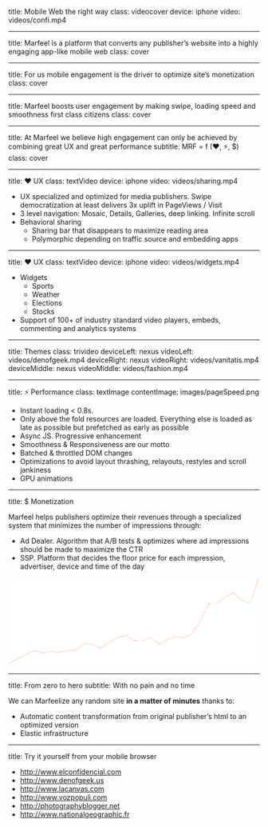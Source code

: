 title: Mobile Web the right way
class: videocover
device: iphone
video: videos/confi.mp4

---

title: Marfeel is a platform that converts any publisher’s website into a highly engaging app-like mobile web
class: cover

---

title: For us mobile engagement is the driver to optimize site’s monetization
class: cover

---

title: Marfeel boosts user engagement by making swipe, loading speed and smoothness first class citizens
class: cover

---

title: At Marfeel we believe high engagement can only be achieved by combining great UX and great performance
subtitle: MRF = f (&#9829;, ⚡, $)
class: cover

---

title: &#9829; UX
class: textVideo
device: iphone
video: videos/sharing.mp4

- UX specialized and optimized for media publishers. Swipe democratization at least delivers 3x uplift in PageViews / Visit
- 3 level navigation: Mosaic, Details, Galleries, deep linking. Infinite scroll
- Behavioral sharing
    - Sharing bar that disappears to maximize reading area
    - Polymorphic depending on traffic source and embedding apps

---

title: &#9829; UX
class: textVideo
device: iphone
video: videos/widgets.mp4

- Widgets
    - Sports
    - Weather
    - Elections
    - Stocks
- Support of 100+ of industry standard video players, embeds, commenting and analytics systems

---

title: Themes
class: trivideo
deviceLeft: nexus
videoLeft: videos/denofgeek.mp4
deviceRight: nexus
videoRight: videos/vanitatis.mp4
deviceMiddle: nexus
videoMiddle: videos/fashion.mp4

---

title: ⚡ Performance
class: textImage
contentImage: images/pageSpeed.png

- Instant loading < 0.8s.
- Only above the fold resources are loaded. Everything else is loaded as late as possible but prefetched as early as possible
- Async JS. Progressive enhancement
- Smoothness & Responsiveness are our motto
- Batched & throttled DOM changes
- Optimizations to avoid layout thrashing, relayouts, restyles and scroll jankiness
- GPU animations

---

title: $ Monetization

Marfeel helps publishers optimize their revenues through a specialized system that minimizes the number of impressions through:

- Ad Dealer. Algorithm that A/B tests & optimizes where ad impressions should be made to maximize the CTR
- SSP. Platform that decides the floor price for each impression, advertiser, device and time of the day


![Marfeel Monetization](images/monetization.png "Marfeel Monetization")

---

title: From zero to hero
subtitle: With no pain and no time

We can Marfeelize any random site **in a matter of minutes** thanks to:

- Automatic content transformation from original publisher’s html to an optimized version
- Elastic infrastructure

---

title: Try it yourself from your mobile browser

- http://www.elconfidencial.com
- http://www.denofgeek.us
- http://www.lacanvas.com
- http://www.vozpopuli.com
- http://photographyblogger.net
- http://www.nationalgeographic.fr

